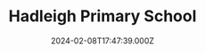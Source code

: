 ---
date: 2024-02-08T17:47:39.000Z
title: Hadleigh Primary School
latitude: 52.041165
longitude: 0.957175
category: checkin
---